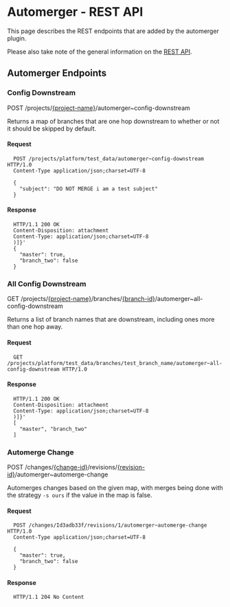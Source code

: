 Automerger - REST API
============================

This page describes the REST endpoints that are added by the automerger plugin.

Please also take note of the general information on the
[REST API](../../../Documentation/rest-api.html).

<a id="automerger-endpoints"> Automerger Endpoints
-------------------------------------------------

### <a id="config-downstream"> Config Downstream
POST /projects/[\{project-name\}](../../../Documentation/rest-api-projects.html#project-name)/automerger~config-downstream

Returns a map of branches that are one hop downstream to whether or not it
should be skipped by default.

#### Request

```
  POST /projects/platform/test_data/automerger~config-downstream HTTP/1.0
  Content-Type application/json;charset=UTF-8

  {
    "subject": "DO NOT MERGE i am a test subject"
  }
```

#### Response

```
  HTTP/1.1 200 OK
  Content-Disposition: attachment
  Content-Type: application/json;charset=UTF-8
  )]}'
  {
    "master": true,
    "branch_two": false
  }
```

### <a id="all-config-downstream"> All Config Downstream
GET /projects/[\{project-name\}](../../../Documentation/rest-api-projects.html#project-name)/branches/[\{branch-id\}](../../../Documentation/rest-api-projects.html#branch-id)/automerger~all-config-downstream

Returns a list of branch names that are downstream, including ones more than one
hop away.

#### Request

```
  GET /projects/platform/test_data/branches/test_branch_name/automerger~all-config-downstream HTTP/1.0
```

#### Response

```
  HTTP/1.1 200 OK
  Content-Disposition: attachment
  Content-Type: application/json;charset=UTF-8
  )]}'
  [
    "master", "branch_two"
  ]
```

### <a id="automerge-change"> Automerge Change
POST /changes/[\{change-id\}](../../../Documentation/rest-api-changes.html#change-id)/revisions/[\{revision-id\}](../../../Documentation/rest-api-changes.html#revision-id)/automerger~automerge-change

Automerges changes based on the given map, with merges being done with the
strategy `-s ours` if the value in the map is false.

#### Request

```
  POST /changes/Id3adb33f/revisions/1/automerger~automerge-change HTTP/1.0
  Content-Type application/json;charset=UTF-8

  {
    "master": true,
    "branch_two": false
  }
```

#### Response

```
  HTTP/1.1 204 No Content
```